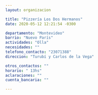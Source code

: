 ```yaml
---
layout: organizacion

title: "Pizzería Los Dos Hermanos"
date: 2020-05-12 12:21:54 -0300

departamento: "Montevideo"
barrio: "Nuevo París"
actividades: "Olla"
necesidades: ""
telefono_contacto: "23071388"
direccion: "Turubí y Carlos de la Vega"

otros_contactos: ""
horario: " 13hs"
aclaraciones: ""
cuenta_bancaria: ""

---
```

